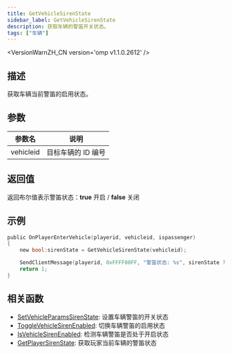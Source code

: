```yaml
---
title: GetVehicleSirenState
sidebar_label: GetVehicleSirenState
description: 获取车辆的警笛开关状态。
tags: ["车辆"]
---
```


<VersionWarnZH_CN version='omp v1.1.0.2612' />

## 描述

获取车辆当前警笛的启用状态。

## 参数

| 参数名    | 说明               |
| --------- | ------------------ |
| vehicleid | 目标车辆的 ID 编号 |

## 返回值

返回布尔值表示警笛状态：**true** 开启 / **false** 关闭

## 示例

```c
public OnPlayerEnterVehicle(playerid, vehicleid, ispassenger)
{
    new bool:sirenState = GetVehicleSirenState(vehicleid);

    SendClientMessage(playerid, 0xFFFF00FF, "警笛状态: %s", sirenState ? "开启" : "关闭");
    return 1;
}
```

## 相关函数

- [SetVehicleParamsSirenState](SetVehicleParamsSirenState): 设置车辆警笛的开关状态
- [ToggleVehicleSirenEnabled](ToggleVehicleSirenEnabled): 切换车辆警笛的启用状态
- [IsVehicleSirenEnabled](IsVehicleSirenEnabled): 检测车辆警笛是否处于开启状态
- [GetPlayerSirenState](GetPlayerSirenState): 获取玩家当前车辆的警笛状态
